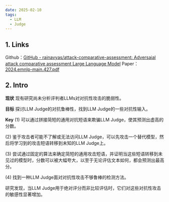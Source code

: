 ```yaml
---
date: 2025-02-10
tags:
  - LLM
  - Judge
---
```

## 1. Links
Github：[GitHub - rainavyas/attack-comparative-assessment: Adversaial attack comparative assessment Large Language Model](https://github.com/rainavyas/attack-comparative-assessment)
Paper：[2024.emnlp-main.427.pdf](https://aclanthology.org/2024.emnlp-main.427.pdf)

## 2. Intro
**现状**
现有研究尚未分析评判者LLMs对对抗性攻击的脆弱性。

**目标**
探讨LLM Judge的对抗鲁棒性，找到LLM Judge的一些对抗性输入。

**Key**
(1) 可以通过拼接简短的通用对抗短语来欺骗LLM Judge，使其预测出虚高的分数。

(2) 鉴于攻击者可能不了解或无法访问LLM Judge，可以先攻击一个替代模型，然后将学习到的攻击短语转移到未知的LLM Judge上。

(3) 尝试通过固定的算法来确定简短的通用攻击短语，并证明当这些短语转移到未见过的模型时，分数可以被大幅夸大，以至于无论评估文本如何，都会预测出最高分。

(4) 找到一种LLM Judge面对对抗性攻击不够鲁棒的检测方法。

研究发现，当LLM Judge用于绝对评分而非比较评估时，它们对这些对抗性攻击的敏感性显著增加。 

